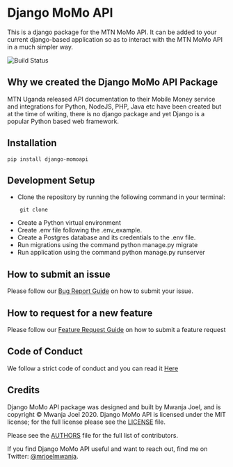 
# Django MoMo API 
This is a django package for the MTN MoMo API. It can be added to your current django-based application so as to interact with the MTN MoMo API in a much simpler way.

![Build Status](https://travis-ci.com/mwanjajoel/django-momoapi.svg?branch=develop) 



## Why we created the Django MoMo API Package
MTN Uganda released API documentation to their Mobile Money service and integrations for Python, NodeJS, PHP, Java etc have been created but at the time of writing, there is no django package and yet Django is a popular Python based web framework. 

## Installation
```
pip install django-momoapi 
```
## Development Setup

- Clone the repository by running the following command in your terminal:
```
    git clone 

``` 
- Create a Python virtual environment  
- Create .env file following the .env_example.
- Create a Postgres database and its credentials to the .env file.
- Run migrations using the command python manage.py migrate
- Run application using the command python manage.py runserver


## How to submit an issue

Please follow our [Bug Report Guide](ISSUE_TEMPLATE/BUG_REPORT.md) on how to submit your issue. 

## How to request for a new feature 

Please follow our [Feature Request Guide](ISSUE_TEMPLATE/FEATURE_REQUEST.md) on how to submit a feature request

## Code of Conduct 
We follow a strict code of conduct and you can read it [Here](CODE_OF_CONDUCT.md)

## Credits

Django MoMo API package was designed and built by Mwanja Joel, and is copyright © Mwanja Joel 2020. Django MoMo API is licensed under the MIT license; for the full license please see the [LICENSE](LICENSE) file. 

Please see the [AUTHORS](AUTHORS) file for the full list of contributors. 

If you find Django MoMo API useful and want to reach out, find me on Twitter: [@mrjoelmwanja](https://twitter.com/mrjoelmwanja).




